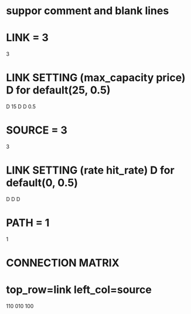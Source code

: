 # suppor comment and blank lines 



# LINK = 3 
3

# LINK SETTING (max_capacity price) D for default(25, 0.5)
D
15 D
D 0.5

# SOURCE = 3 
3

# LINK SETTING (rate hit_rate) D for default(0, 0.5)
D
D
D

# PATH = 1
1

# CONNECTION MATRIX 
# top_row=link left_col=source
110
010
100

